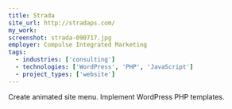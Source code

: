```yaml
---
title: Strada
site_url: http://stradaps.com/
my_work:
screenshot: strada-090717.jpg
employer: Compulse Integrated Marketing
tags:
  - industries: ['consulting']
  - technologies: ['WordPress', 'PHP', 'JavaScript']
  - project_types: ['website']
---
```


Create animated site menu. Implement WordPress PHP templates.

